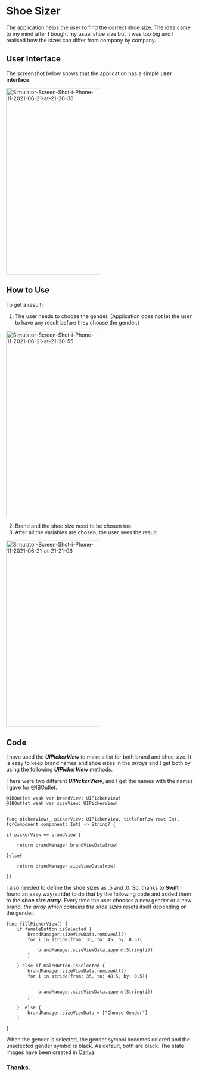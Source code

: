 # Shoe Sizer
The application helps the user to find the correct shoe size. The idea came to my mind after I bought my usual shoe size but it was too big and I realised how the sizes can differ from company by company.

## User Interface
The screenshot below shows that the application has a simple **user interface**. 

<a href="https://ibb.co/zXB2YFf"><img width="250" height="500" src="https://i.ibb.co/CbY9Z60/Simulator-Screen-Shot-i-Phone-11-2021-06-21-at-21-20-38.png" alt="Simulator-Screen-Shot-i-Phone-11-2021-06-21-at-21-20-38" border="0"></a>

## How to Use
To get a result; 
1. The user needs to choose the gender. (Application does not let the user to have any result before they choose the gender.)

<a href="https://ibb.co/rsrcKG6"><img width="250" height="500" src="https://i.ibb.co/0tbFpjM/Simulator-Screen-Shot-i-Phone-11-2021-06-21-at-21-20-55.png" alt="Simulator-Screen-Shot-i-Phone-11-2021-06-21-at-21-20-55" border="0"></a>

2. Brand and the shoe size need to be chosen too. 
3. After all the variables are chosen, the user sees the result. 

<a href="https://ibb.co/GM581LQ"><img width="250" height="500" src="https://i.ibb.co/94r1fLH/Simulator-Screen-Shot-i-Phone-11-2021-06-21-at-21-21-06.png" alt="Simulator-Screen-Shot-i-Phone-11-2021-06-21-at-21-21-06" border="0"></a>

## Code

I have used the ***UIPickerView*** to make a list for both brand and shoe size. It is easy to keep brand names and shoe sizes in the *arrays* and I get both by using the following ***UIPickerView*** methods.

There were two different ***UIPickerView***, and I get the names with the names I gave for @IBOutlet.

    @IBOutlet weak var brandView: UIPickerView!
    @IBOutlet weak var sizeView: UIPickerView!


    func pickerView(_ pickerView: UIPickerView, titleForRow row: Int, forComponent component: Int) -> String? {
      
    if pickerView == brandView {
        
        return brandManager.brandViewData[row]
        
    }else{

        return brandManager.sizeViewData[row]
        
    }}
    
I also needed to define the shoe sizes as .5 and .0. So, thanks to **Swift** I found an easy way(stride) to do that by the following code and added them to the ***shoe size array.***
Every time the user chooses a new gender or a new brand, *the array which contains the shoe sizes* resets itself depending on the gender.

    func fillPickerView() {
        if femaleButton.isSelected {
            brandManager.sizeViewData.removeAll()
            for i in stride(from: 33, to: 45, by: 0.5){
                
                brandManager.sizeViewData.append(String(i))
            }
            
        } else if maleButton.isSelected {
            brandManager.sizeViewData.removeAll()
            for i in stride(from: 35, to: 48.5, by: 0.5){
            
                
                brandManager.sizeViewData.append(String(i))
            }
            
        }  else {
            brandManager.sizeViewData = ["Choose Gender"]
        }
        
    }

When the gender is selected, the gender symbol becomes colored and the unselected gender symbol is black. As default, both are black. The state images have been created in [Canva](https://www.canva.com).

### Thanks. 
